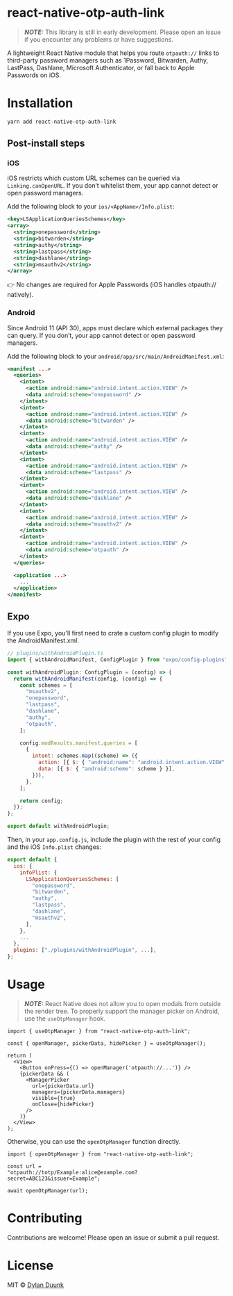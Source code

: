 # react-native-otp-auth-link

> **_NOTE:_**  This library is still in early development. Please open an issue
if you encounter any problems or have suggestions.

A lightweight React Native module that helps you route `otpauth://` links to
third-party password managers such as 1Password, Bitwarden, Authy, LastPass,
Dashlane, Microsoft Authenticator, or fall back to Apple Passwords on iOS.

# Installation

```bash
yarn add react-native-otp-auth-link
```

## Post-install steps

### iOS

iOS restricts which custom URL schemes can be queried via `Linking.canOpenURL`.
If you don’t whitelist them, your app cannot detect or open password managers.


Add the following block to your `ios/<AppName>/Info.plist`:

```xml
<key>LSApplicationQueriesSchemes</key>
<array>
  <string>onepassword</string>
  <string>bitwarden</string>
  <string>authy</string>
  <string>lastpass</string>
  <string>dashlane</string>
  <string>msauthv2</string>
</array>
```
👉 No changes are required for Apple Passwords (iOS handles otpauth:// natively).

### Android

Since Android 11 (API 30), apps must declare which external packages they can query.
If you don’t, your app cannot detect or open password managers.

Add the following block to your `android/app/src/main/AndroidManifest.xml`:

```xml
<manifest ...>
  <queries>
    <intent>
      <action android:name="android.intent.action.VIEW" />
      <data android:scheme="onepassword" />
    </intent>
    <intent>
      <action android:name="android.intent.action.VIEW" />
      <data android:scheme="bitwarden" />
    </intent>
    <intent>
      <action android:name="android.intent.action.VIEW" />
      <data android:scheme="authy" />
    </intent>
    <intent>
      <action android:name="android.intent.action.VIEW" />
      <data android:scheme="lastpass" />
    </intent>
    <intent>
      <action android:name="android.intent.action.VIEW" />
      <data android:scheme="dashlane" />
    </intent>
    <intent>
      <action android:name="android.intent.action.VIEW" />
      <data android:scheme="msauthv2" />
    </intent>
    <intent>
      <action android:name="android.intent.action.VIEW" />
      <data android:scheme="otpauth" />
    </intent>
  </queries>

  <application ...>
    ...
  </application>
</manifest>
```

## Expo

If you use Expo, you'll first need to crate a custom config plugin to modify the AndroidManifest.xml.

```js
// plugins/withAndroidPlugin.ts
import { withAndroidManifest, ConfigPlugin } from "expo/config-plugins";

const withAndroidPlugin: ConfigPlugin = (config) => {
  return withAndroidManifest(config, (config) => {
    const schemes = [
      "msauthv2",
      "onepassword",
      "lastpass",
      "dashlane",
      "authy",
      "otpauth",
    ];

    config.modResults.manifest.queries = [
      {
        intent: schemes.map((scheme) => ({
          action: [{ $: { "android:name": "android.intent.action.VIEW" } }],
          data: [{ $: { "android:scheme": scheme } }],
        })),
      },
    ];

    return config;
  });
};

export default withAndroidPlugin;
```

Then, in your `app.config.js`, include the plugin with the rest of your config
and the iOS `Info.plist` changes:

```js
export default {
  ios: {
    infoPlist: {
      LSApplicationQueriesSchemes: [
        "onepassword",
        "bitwarden",
        "authy",
        "lastpass",
        "dashlane",
        "msauthv2",
      ],
    },
    ...
  },
  plugins: ["./plugins/withAndroidPlugin", ...],
};
```

# Usage

> **_NOTE:_** React Native does not allow you to open modals from outside the
render tree. To properly support the manager picker on Android, use the
`useOtpManager` hook.

```
import { useOtpManager } from "react-native-otp-auth-link";

const { openManager, pickerData, hidePicker } = useOtpManager();

return (
  <View>
    <Button onPress={() => openManager('otpauth://...')} />
    {pickerData && (
      <ManagerPicker
        url={pickerData.url}
        managers={pickerData.managers}
        visible={true}
        onClose={hidePicker}
      />
    )}
  </View>
);
```

Otherwise, you can use the `openOtpManager` function directly.

```tsx
import { openOtpManager } from "react-native-otp-auth-link";

const url =
"otpauth://totp/Example:alice@example.com?secret=ABC123&issuer=Example";

await openOtpManager(url);
```

# Contributing
Contributions are welcome! Please open an issue or submit a pull request.

# License
MIT © [Dylan Duunk](https://github.com/DDuunk)
